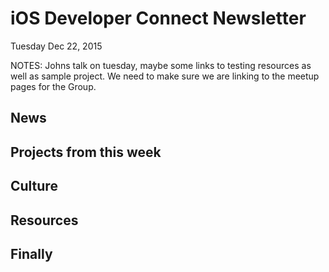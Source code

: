 # iOS Developer Connect Newsletter
Tuesday Dec 22, 2015


NOTES: Johns talk on tuesday, maybe some links to testing resources as well as sample project. 
    We need to make sure we are linking to the meetup pages for the Group. 


## News

## Projects from this week

## Culture

## Resources

## Finally

